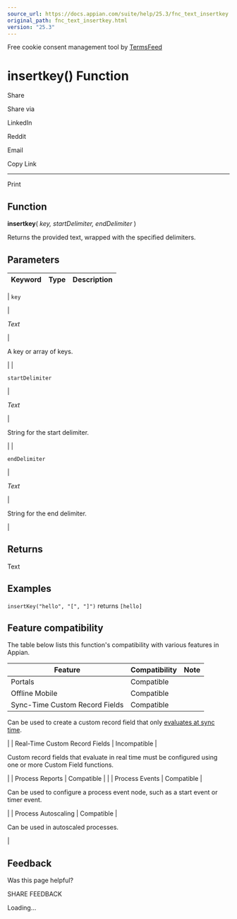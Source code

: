 ```yaml
---
source_url: https://docs.appian.com/suite/help/25.3/fnc_text_insertkey.html
original_path: fnc_text_insertkey.html
version: "25.3"
---
```


Free cookie consent management tool by [TermsFeed](https://www.termsfeed.com/)

# insertkey() Function

Share

Share via

LinkedIn

Reddit

Email

Copy Link

* * *

Print

## Function

**insertkey**( _key, startDelimiter, endDelimiter_ )

Returns the provided text, wrapped with the specified delimiters.

## Parameters

| Keyword | Type | Description |
| --- | --- | --- |
|
`key`

 |

_Text_

 |

A key or array of keys.

 |
|

`startDelimiter`

 |

_Text_

 |

String for the start delimiter.

 |
|

`endDelimiter`

 |

_Text_

 |

String for the end delimiter.

 |

## Returns

Text

## Examples

`insertKey("hello", "[", "]")` returns `[hello]`

## Feature compatibility

The table below lists this function's compatibility with various features in Appian.

| Feature | Compatibility | Note |
| --- | --- | --- |
| Portals | Compatible |  |
| Offline Mobile | Compatible |  |
| Sync-Time Custom Record Fields | Compatible |
Can be used to create a custom record field that only [evaluates at sync time](custom-record-fields.html#prodlink-sync-time-evaluations).

 |
| Real-Time Custom Record Fields | Incompatible |

Custom record fields that evaluate in real time must be configured using one or more Custom Field functions.

 |
| Process Reports | Compatible |  |
| Process Events | Compatible |

Can be used to configure a process event node, such as a start event or timer event.

 |
| Process Autoscaling | Compatible |

Can be used in autoscaled processes.

 |

## Feedback

Was this page helpful?

SHARE FEEDBACK

Loading...